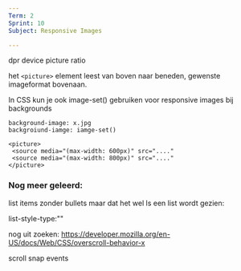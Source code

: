 ```yaml
---
Term: 2
Sprint: 10
Subject: Responsive Images

---
```


dpr device picture ratio


het `<picture>` element leest van boven naar beneden, gewenste imageformat bovenaan.

In CSS kun je ook image-set() gebruiken voor responsive images bij backgrounds
```
background-image: x.jpg
backgroiund-iamge: iamge-set()

```
```
<picture>
 <source media="(max-width: 600px)" src="...."
 <source media="(max-width: 800px)" src="...."
</picture>
```


### Nog meer geleerd:

list items zonder bullets maar dat het wel ls een list wordt gezien:

list-style-type:""

nog uit zoeken:
https://developer.mozilla.org/en-US/docs/Web/CSS/overscroll-behavior-x

scroll snap events